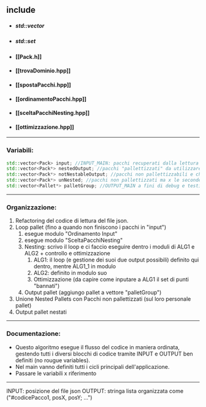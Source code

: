 ## include
- ##### std::vector
- ##### std::set

- #### [[Pack.h]]

- #### [[trovaDominio.hpp]]
- #### [[spostaPacchi.hpp]]
- #### [[ordinamentoPacchi.hpp]]
- #### [[sceltaPacchiNesting.hpp]]
- #### [[ottimizzazione.hpp]]
---
### Variabili:
``` cpp
std::vector<Pack> input; //INPUT_MAIN: pacchi recuperati dalla lettura del fine json
std::vector<Pack*> nestedOutput; //pacchi "pallettizzati" da utilizzare nelle operazioni temporanee sul pallet corrente
std::vector<Pack*> notNestableOutput; //pacchi non pallettizzabili e che vanno messi su un pallet loro singolarmente
std::vector<Pack*> unNested; //pacchi non pallettizzati ma x le seconde iterazioni
std::vector<Pallet*> palletGroup; //OUTPUT_MAIN a fini di debug e testing: da capire come passare in output al resto del progetto i dati
```
---

### Organizzazione: 

1. Refactoring del codice di lettura del file json. 
2. Loop pallet (fino a quando non finiscono i pacchi in "input")
	1. esegue modulo "Ordinamento Input"
	2. esegue modulo "SceltaPacchiNesting"
	3. Nesting: scrivo il loop e ci faccio eseguire dentro i moduli di ALG1 e ALG2 + controllo e ottimizzazione 
		1. ALG1: il loop (e gestione dei suoi due output possibili) definito qui dentro, mentre ALG1_1 in modulo
		2. ALG2: definito in modulo suo
		3. Ottimizzazione (da capire come inputare a ALG1 il set di punti "bannati")
	4. Output pallet (aggiungo pallet a vettore "palletGroup")
3. Unione Nested Pallets con Pacchi non pallettizzati (sul loro personale pallet) 
4. Output pallet nestati
---
### Documentazione: 
* Questo algoritmo esegue il flusso del codice in maniera ordinata, gestendo tutti i diversi blocchi di codice tramite INPUT e OUTPUT ben definiti (no rougue variables).
* Nel main vanno definiti tutti i cicli principali dell'applicazione.
* Passare le variabili x riferimento

--- 

INPUT: posizione del file json
OUTPUT: stringa lista organizzata come ("#codicePacco1, posX, posY; ...")
